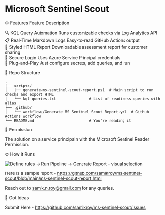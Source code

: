 # Microsoft Sentinel Scout

⚙️ Features
Feature	Description

🔍 KQL Query Automation	Runs customizable checks via Log Analytics API <br/>
📋 Real-Time Markdown Logs	Easy-to-read GitHub Actions output <br/>
📄 Styled HTML Report	Downloadable assessment report for customer sharing <br/>
🔐 Secure Login	Uses Azure Service Principal credentials <br/>
🧰 Plug-and-Play	Just configure secrets, add queries, and run <br/>

📁 Repo Structure

```
.
├── scripts/
│   ├── generate-ms-sentinel-scout-report.ps1  # Main script to run checks and export HTML
│   └── kql-queries.txt               # List of readiness queries with alias
├── .github/
│   └── workflows/Generate MS Sentinel Scout Report.yml  # GitHub Actions workflow
└── README.md                         # You're reading it

```

🔐 Permission

The solution on a service principaln with the 
Microsoft Sentinel Reader Permission.

⚙️ How it Runs

![Define rules → Run Pipeline → Generate Report - visual selection](https://github.com/user-attachments/assets/dc4d7578-c57a-4223-b8bb-8d3d1b3012f5)


Here is a sample report - https://github.com/samikroy/ms-sentinel-scout/blob/main/ms-sentinel-scout-report.html

Reach out to samik.n.roy@gmail.com for any queries.


🧰 Got Ideas 

Submit Here - https://github.com/samikroy/ms-sentinel-scout/issues

